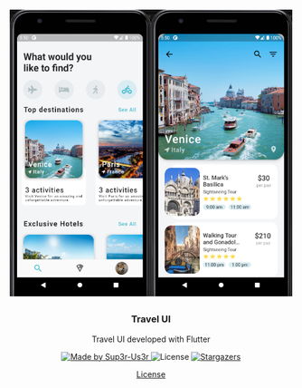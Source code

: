 <h1 align="center">
  <img alt="Travel UI" src="https://raw.githubusercontent.com/Sup3r-Us3r/travel_ui/master/travel_ui.jpg" width="500px" />
</h1>

<h3 align="center">Travel UI</h3>

<p align="center">Travel UI developed with Flutter</p>

<p align="center">
  <a href="https://github.com/Sup3r-Us3r">
    <img alt="Made by Sup3r-Us3r" src="https://img.shields.io/badge/made%20by-Sup3r%20Us3r-%2304D361">
  </a>

  <img alt="License" src="https://img.shields.io/badge/license-MIT-%2304D361">

  <a href="https://github.com/Sup3r-Us3r/travel_ui/stargazers">
    <img alt="Stargazers" src="https://img.shields.io/github/stars/Sup3r-Us3r/travel_ui?style=social">
  </a>
</p>

<p align="center">
  <a href="https://github.com/Sup3r-Us3r/travel_ui/blob/master/LICENSE" target="_blank">License</a>
</p>
